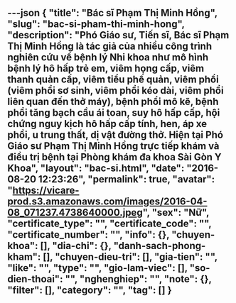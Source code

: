 ---json
{
    "title": "Bác sĩ Phạm Thị Minh Hồng",
    "slug": "bac-si-pham-thi-minh-hong",
    "description": "Phó Giáo sư, Tiến sĩ, Bác sĩ Phạm Thị Minh Hồng là tác giả của nhiều công trình nghiên cứu về bệnh lý Nhi khoa như mô hình bệnh lý hô hấp trẻ em, viêm họng cấp, viêm thanh quản cấp, viêm tiểu phế quản, viêm phổi (viêm phổi sơ sinh, viêm phổi kéo dài, viêm phổi liên quan đến thở máy), bệnh phổi mô kẽ, bệnh phổi tăng bạch cầu ái toan, suy hô hấp cấp, hội chứng nguy kịch hô hấp cấp tính, hen, áp xe phổi, u trung thất, dị vật đường thở. Hiện tại Phó Giáo sư Phạm Thị Minh Hồng trực tiếp khám và điều trị bệnh tại Phòng khám đa khoa Sài Gòn Y Khoa",
    "layout": "bac-si.html",
    "date": "2016-08-20 12:23:26",
    "permalink": true,
    "avatar": "https://vicare-prod.s3.amazonaws.com/images/2016-04-08_071237.4738640000.jpeg",
    "sex": "Nữ",
    "certificate_type": "",
    "certificate_code": "",
    "certificate_number": "",
    "info": {},
    "chuyen-khoa": [],
    "dia-chi": {},
    "danh-sach-phong-kham": [],
    "chuyen-dieu-tri": [],
    "gia-tien": "",
    "like": "",
    "type": "",
    "gio-lam-viec": [],
    "so-dien-thoai": "",
    "nghenghiep": "",
    "note": {},
    "filter": [],
    "category": "",
    "tag": []
}
---
